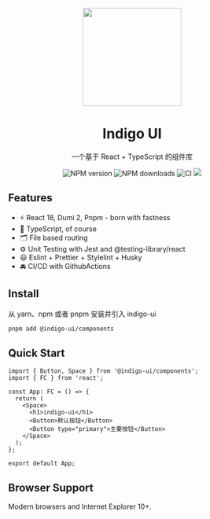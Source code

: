 <p align="center">
<img src="https://github.com/xiaodye/indigo-ui/public/logo.png" style="width:200px;" />
</p>

<h1 align="center">Indigo UI</h1>

<p align="center">
  一个基于 React + TypeScript 的组件库
</p>

<p align="center">
  <img src="https://img.shields.io/npm/v/@indigo-ui/components.svg?style=flat" alt="NPM version">
  <img src="http://img.shields.io/npm/dm/@indigo-ui/components.svg?style=flat" alt="NPM downloads">
  <img src="https://github.com/xiaodye/indigo-ui/actions/workflows/ci.yml/badge.svg?branch=main" alt="CI" style="max-width: 100%;"/>
  <img src="https://img.shields.io/github/license/xiaodye/indigo-ui?color=red"/>
</p>

## Features

- ⚡️ React 18, Dumi 2, Pnpm - born with fastness
- 🦾 TypeScript, of course
- 🗂 File based routing
- ⚙️ Unit Testing with Jest and @testing-library/react
- 😃 Eslint + Prettier + Stylelint + Husky
- 🚘 CI/CD with GithubActions

## Install

从 yarn、npm 或者 pnpm 安装并引入 indigo-ui

```bash
pnpm add @indigo-ui/components
```

## Quick Start

```tsx
import { Button, Space } from '@indigo-ui/components';
import { FC } from 'react';

const App: FC = () => {
  return (
    <Space>
      <h1>indigo-ui</h1>
      <Button>默认按钮</Button>
      <Button type="primary">主要按钮</Button>
    </Space>
  );
};

export default App;
```

## Browser Support

Modern browsers and Internet Explorer 10+.
